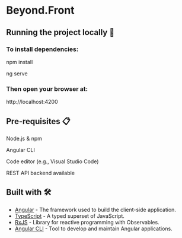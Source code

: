 # Beyond.Front

## Running the project locally 🚀

### To install dependencies:
npm install

ng serve

### Then open your browser at:
http://localhost:4200

## Pre-requisites 📋

Node.js & npm

Angular CLI

Code editor (e.g., Visual Studio Code)

REST API backend available

## Built with 🛠️

* [Angular](https://angular.dev/) - The framework used to build the client-side application.
* [TypeScript](https://www.typescriptlang.org/) - A typed superset of JavaScript.
* [RxJS](https://rxjs.dev/) - Library for reactive programming with Observables.
* [Angular CLI](https://angular.io/cli) - Tool to develop and maintain Angular applications.
